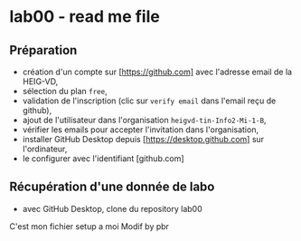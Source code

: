 # lab00 - read me file

## Préparation
- création d'un compte sur [https://github.com] avec l'adresse email de la HEIG-VD,
- sélection du plan `free`, 
- validation de l'inscription (clic sur `verify email` dans l'email reçu de github),
- ajout de l'utilisateur dans l'organisation `heigvd-tin-Info2-Mi-1-B`,
- vérifier les emails pour accepter l'invitation dans l'organisation,
- installer GitHub Desktop depuis [https://desktop.github.com] sur l'ordinateur,
- le configurer avec l'identifiant [github.com] 

## Récupération d'une donnée de labo
- avec GitHub Desktop, clone du repository lab00

C'est mon fichier setup a moi
Modif by pbr

